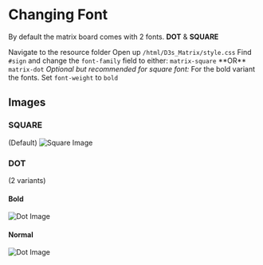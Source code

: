# Changing Font

By default the matrix board comes with 2 fonts. **DOT** & **SQUARE**

<procedure title="How to change font" id="matrix_how_to_change_font">
<step>Navigate to the resource folder</step>
<step>Open up <code>/html/D3s_Matrix/style.css</code></step>
<step>Find <code>#sign</code> and change the <code>font-family</code> field to either: <code>matrix-square</code> **OR** <code>matrix-dot</code></step>
<step><i>Optional but recommended for square font:</i> For the bold variant the fonts. Set <code>font-weight</code> to <code>bold</code></step>
</procedure>

## Images

### SQUARE

(Default)
![Square Image](matrix_square.png)

### DOT

(2 variants)

#### Bold

![Dot Image](matrix_dot_bold.png)

#### Normal

![Dot Image](matrix_dot.png)
